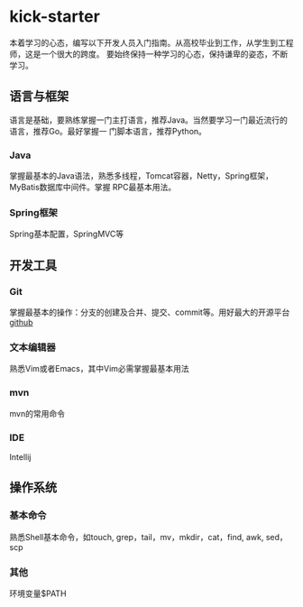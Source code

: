 # kick-starter
本着学习的心态，编写以下开发人员入门指南。从高校毕业到工作，从学生到工程师，这是一个很大的跨度。
要始终保持一种学习的心态，保持谦卑的姿态，不断学习。

## 语言与框架
语言是基础，要熟练掌握一门主打语言，推荐Java。当然要学习一门最近流行的语言，推荐Go。最好掌握一
门脚本语言，推荐Python。

### Java
掌握最基本的Java语法，熟悉多线程，Tomcat容器，Netty，Spring框架，MyBatis数据库中间件。掌握
RPC最基本用法。

### Spring框架
Spring基本配置，SpringMVC等

## 开发工具

### Git
掌握最基本的操作：分支的创建及合并、提交、commit等。用好最大的开源平台[github](https://github.com)

### 文本编辑器
熟悉Vim或者Emacs，其中Vim必需掌握最基本用法

### mvn
mvn的常用命令

### IDE
Intellij

## 操作系统

### 基本命令
熟悉Shell基本命令，如touch, grep，tail，mv，mkdir，cat，find, awk, sed， scp

### 其他
环境变量$PATH

